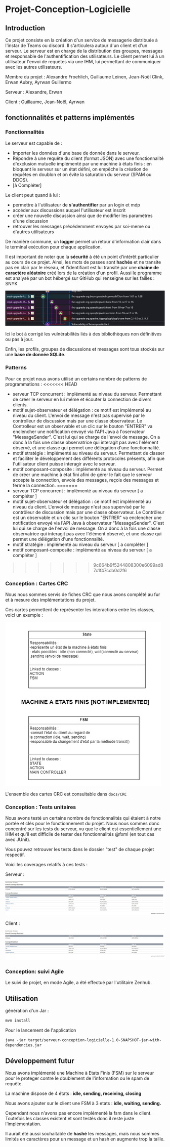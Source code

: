 # Projet-Conception-Logicielle

## Introduction 
Ce projet consiste en la création d'un service de messagerie distribuée à l'instar de Teams ou discord. Il s'articulera autour d'un client et d'un serveur.
Le serveur est en charge de la distribution des groupes, messages et responsable de l'authentification des utilisateurs. 
Le client permet lui à un utilisateur l'envoi de requètes via une IHM, lui permettant de communiquer avec les autres utilisateurs. 

Membre du projet : Alexandre Froehlich, Guillaume Leinen, Jean-Noël Clink, Erwan Aubry, Ayrwan Guillermo

Serveur : Alexandre, Erwan 

Client : Guillaume, Jean-Noël, Ayrwan

## fonctionnalités et patterns implémentés

### Fonctionnalités 
Le serveur est capable de : 

* Importer les données d'une base de donnée dans le serveur. 
* Répondre à une requête du client (format JSON) avec une fonctionnalité d'exclusion mutuelle implémenté par une machine à états finis : en bloquant le serveur sur un état défini, on empêche la création de requêtes en doublon et on évite la saturation du serveur (SPAM ou DDOS). 
* [à Compléter]

Le client peut quand à lui :
- permettre à l'utilisateur de **s'authentifier** par un login et mdp
- accéder aux discussions auquel l'utilisateur est inscrit
- créer une nouvelle discussion ainsi que de modifier les paramètres d'une discussion
- retrouver les messages précédemment envoyés par soi-meme ou d'autres utilisateurs

De manière commune, un **logger** permet un retour d'information clair dans le terminal exécution pour chaque application. 

Il est important de noter que la **sécurité** à été un point d'intérêt particulier au cours de ce projet. Ainsi, les mots de passes sont **hachés** et ne transite pas en clair par le réseau, et l'identifiant est lui transité par une **chaine de caractère aléatoire** créé lors de la création d'un profil. Aussi le programme est analysé par un bot hébergé sur GitHub qui renseigne sur les failles : SNYK 

![vulnérabilité](README.assets/vulnérabilité.jpg)

Ici le bot à corrigé les vulnérabilités liés à des bibliothèques non définitives ou pas à jour. 

Enfin, les profils, groupes de discussions et messages sont tous stockés sur une **base de donnée SQLite**. 

### Patterns 
Pour ce projet nous avons utilisé un certains nombre de patterns de programmations : 
<<<<<<< HEAD
- serveur TCP concurrent : implémenté au niveau du serveur. Permettant de créer le serveur en lui même et écouter la connection de divers clients.
- motif sujet-observateur et délégation : ce motif est implémenté au niveau du client. L'envoi de message n'est pas supervisé par le controlleur de discussion mais par une classe observateur. Le Controlleur est un observable et un clic sur le bouton "ENTRER" va enclencher une notification envoyé via l'API Java à l'oservateur "MessageSender". C'est lui qui se charge de l'envoi de message. On a donc à la fois une classe observatrice qui interagit pas avec l'élément observé, et une classe qui permet une délégation d'une fonctionnalité.  
- motif stratégie : implémenté au niveau du serveur. Permettant de classer et faciliter le développement des différents protocoles présents, afin que l'utilisateur client puisse interagir avec le serveur.
- motif composant-composite : implémenté au niveau du serveur. Permet de créer une machine à état fini afini de gérer le fait que le serveur accepte la connection, envoie des messages, reçois des messages et ferme la connection.
=======
- serveur TCP concurrent : implémenté au niveau du serveur [ a compléter ]
- motif sujet-observateur et délégation : ce motif est implémenté au niveau du client. L'envoi de message n'est pas supervisé par le contrôleur de discussion mais par une classe observateur. Le Contrôleur est un observable et un clic sur le bouton "ENTRER" va enclencher une notification envoyé via l'API Java à observateur "MessageSender". C'est lui qui se charge de l'envoi de message. On a donc à la fois une classe observatrice qui interagit pas avec l'élément observé, et une classe qui permet une délégation d'une fonctionnalité.  
- motif stratégie : implémenté au niveau du serveur [ a compléter ]
- motif composant-composite : implémenté au niveau du serveur [ a compléter ]
>>>>>>> 9c664b9f5244808300e6099ad87c1f47ccb0d2f6

 ### Conception : Cartes CRC 

Nous nous sommes servis de fiches CRC que nous avons complété au fur et à mesure des implémentations du projet. 

Ces cartes permettent de représenter les interactions entre les classes, voici un exemple : 

![Exemple de cartes CRC](README.assets/CRC.png)

L'ensemble des cartes CRC est consultable dans `docs/CRC` 

### Conception : Tests unitaires 

Nous avons testé un certains nombre de fonctionnalités qui étaient à notre portée et clés pour le fonctionnement du projet. Nous nous sommes donc concentré sur les tests du serveur, vu que le client est essentiellement une IHM et qu'il est difficile de tester des fonctionnalités @fxml (en tout cas avec JUnit). 

Vous pouvez retrouver les tests dans le dossier "test" de chaque projet respectif. 

Voici les coverages relatifs à ces tests : 

Serveur : 

![coverage serveur](README.assets/coverage-serveur.jpg)

Client : 

![coverage client](README.assets/coverage-client.jpg)

### Conception: suivi Agile 

Le suivi de projet, en mode Agile, a été effectué par l'utilitaire Zenhub. 

## Utilisation

génération d'un Jar : 

```bash
mvn install 
```

Pour le lancement de l'application 

```shell
java -jar target/serveur-conception-logicielle-1.0-SNAPSHOT-jar-with-dependencies.jar
```

## Développement futur

Nous avons implémenté une Machine à Etats Finis (FSM) sur le serveur pour le proteger contre le doublement de l'information ou le spam de requête. 

La machine dispose de 4 états : **idle, sending, receiving, closing** 

Nous avons ajouter sur le client une FSM à 3 etats : **idle, waiting, sending.** 

Cependant nous n'avons pas encore implémenté la fsm dans le client. Toutefois les classes existent et sont testés donc il reste juste l'implémentation. 

Il aurait été aussi souhaitable de **hashé** les messages, mais nous sommes limités en caractères pour un message et un hash en augmente trop la taille. 






